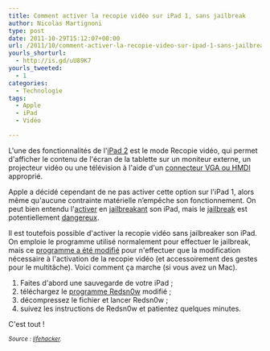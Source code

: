 ```yaml
---
title: Comment activer la recopie vidéo sur iPad 1, sans jailbreak
author: Nicolas Martignoni
type: post
date: 2011-10-29T15:12:07+00:00
url: /2011/10/comment-activer-la-recopie-video-sur-ipad-1-sans-jailbreak/
yourls_shorturl:
  - http://is.gd/uU89K7
yourls_tweeted:
  - 1
categories:
  - Technologie
tags:
  - Apple
  - iPad
  - Vidéo

---
```

L'une des fonctionnalités de l'[iPad 2][1] est le mode Recopie vidéo, qui permet d'afficher le contenu de l'écran de la tablette sur un moniteur externe, un projecteur vidéo ou une télévision à l'aide d'un [connecteur VGA ou HMDI][2] approprié.

Apple a décidé cependant de ne pas activer cette option sur l'iPad 1, alors même qu'aucune contrainte matérielle n&#8217;empêche son fonctionnement. On peut bien entendu l'[activer][3] en [jailbreakant][4] son iPad, mais le [jailbreak][5] est potentiellement [dangereux][6].

Il est toutefois possible d'activer la recopie vidéo sans jailbreaker son iPad. On emploie le programme utilisé normalement pour effectuer le jailbreak, mais ce [programme a été modifié][7] pour n'effectuer que la modification nécessaire à l'activation de la recopie vidéo (et accessoirement des gestes pour le multitâche). Voici comment ça marche (si vous avez un Mac).

  1. Faites d'abord une sauvegarde de votre iPad ;
  2. téléchargez le [programme Redsn0w][8] modifié ;
  3. décompressez le fichier et lancer Redsn0w ;
  4. suivez les instructions de Redsn0w et patientez quelques minutes.

C'est tout !

_<small>Source : <a href="http://lifehacker.com/5851823/how-to-enable-multitasking-gestures-and-display-mirroring-on-the-ipad-1-without-jailbreaking">lifehacker</a>.</small>_

 [1]: http://www.apple.com/chfr/ipad/
 [2]: http://www.apple.com/chfr/ipad/accessories/
 [3]: http://www.macworld.fr/2011/04/05/ipad/mode-recopie-video-ipad-original/513851/
 [4]: http://cydiahelp.com/jailbreak-ios-5-iphone-4-3gs-ipad-2-1-ipod-touch-how-to/
 [5]: http://fr.wikipedia.org/wiki/Jailbreaking
 [6]: http://www.iphonebuzz.com/jailbreaking-an-iphone-is-clearly-dangerous-096496.php
 [7]: http://modmyi.com/forums/ipad-jailbreaking/783541-ipad-1-gestures-display-mirroring-without-jailbreak.html
 [8]: http://localhostr.com/file/Akqdwni/redsn0w_mac_0.9.9b5_gestures_only.zip